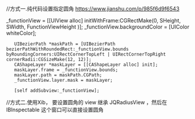 //方式一.纯代码设置指定圆角 
https://www.jianshu.com/p/985f6d9f6543

_functionView = [[UIView alloc] initWithFrame:CGRectMake(0, SHeight, SWidth,  FunctionViewHeight )];
_functionView.backgroundColor = [UIColor whiteColor];

       UIBezierPath *maskPath = [UIBezierPath bezierPathWithRoundedRect:_functionView.bounds byRoundingCorners:UIRectCornerTopLeft | UIRectCornerTopRight cornerRadii:CGSizeMake(12, 12)];
       CAShapeLayer *maskLayer = [[CAShapeLayer alloc] init];
       maskLayer.frame = _functionView.bounds;
       maskLayer.path = maskPath.CGPath;
       _functionView.layer.mask = maskLayer;
       
       [self addSubview:_functionView];
       
    
//方式二.使用Xib， 要设置圆角的 view 继承 JQRadiusView ，然后在 IBInspectable 这个窗口可以直接设置圆角
    
